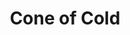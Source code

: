 ---
title: "Cone of Cold"
permalink: /spells/cone-of-cold/
tags:
  - Spell
available_for:
  - Sorcerer
  - Wizard
level: "5th Level"
school: "Evocation"
area: "60 ft"
shape: "Cone"
comp:
  - V
  - S
  - M
material: "a small crystal or glass cone."
attack: "CON Save"
effect: "Cold"
description: |
  A blast of cold air erupts from your hands. Each creature in a 60-foot cone must make a constitution saving throw. A creature takes 8d8 cold damage on a failed save, or half as much damage on a successful one.

  A creature killed by this spell becomes a frozen statue until it thaws.

  **At higher levels.** When you cast this spell using a spell slot of 6th level or higher, the damage increases by 1d8 for each slot level above 5th.
excerpt: "A blast of cold air erupts from your hands."
source: "Basic Rules"
---